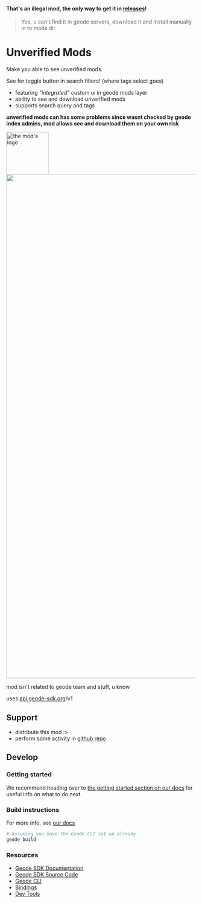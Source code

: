 #### That's an illegal mod, the only way to get it in [releases](https://github.com/user95401/Unverified-Mods/releases)!
> Yes, u can't find it in geode servers, download it and install manually in to mods dir.

# Unverified Mods

Make you able to see unverified mods.

See for toggle button in search filters! (where tags select goes)

- featuring *"integrated"* custom ui in geode mods layer
- ability to see and download unverified mods
- supports search query and tags

**unverified mods can has some problems since wasnt checked by geode index admins, mod allows see and download them on your own risk**

<img src="logo.png" width="112" alt="the mod's logo" />

<img src="https://repository-images.githubusercontent.com/837613599/ca205f07-6753-45a7-8bd2-f767306f6336" width="1337" />

mod isn't related to geode team and stuff, u know

uses [api.geode-sdk.org](https://geode-sdk.github.io/server/)/v1

## Support
- distribute this mod :>
- perform some activity in [github repo](https://github.com/user95401/Unverified-Mods)

## Develop

### Getting started
We recommend heading over to [the getting started section on our docs](https://docs.geode-sdk.org/getting-started/) for useful info on what to do next.

### Build instructions
For more info, see [our docs](https://docs.geode-sdk.org/getting-started/create-mod#build)
```sh
# Assuming you have the Geode CLI set up already
geode build
```

### Resources
* [Geode SDK Documentation](https://docs.geode-sdk.org/)
* [Geode SDK Source Code](https://github.com/geode-sdk/geode/)
* [Geode CLI](https://github.com/geode-sdk/cli)
* [Bindings](https://github.com/geode-sdk/bindings/)
* [Dev Tools](https://github.com/geode-sdk/DevTools)
